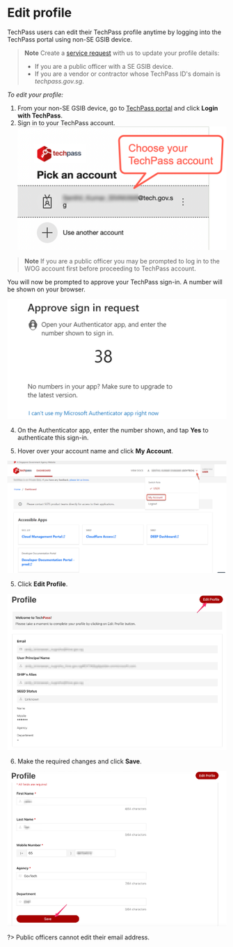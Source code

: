 # Edit profile

TechPass users can edit their TechPass profile anytime by logging into the TechPass portal using non-SE GSIB device.

> **Note**
> Create a [service request](https://go.gov.sg/techpass-sr) with us to update your profile details:
>- If you are a public officer with a SE GSIB device.
>- If you are a vendor or contractor whose TechPass ID's domain is *techpass.gov.sg*.

_To edit your profile:_

1. From your non-SE GSIB device, go to [TechPass portal](https://portal.techpass.gov.sg) and click **Login with TechPass**.
2. Sign in to your TechPass account.
<kbd>![sign-in](assets/images/access-sgts-services-using-techpass/log-in-with-techpass.png)</kbd>

> **Note**
> If you are a public officer you may be prompted to log in to the WOG account first before proceeding to TechPass account.

You will now be prompted to approve your TechPass sign-in. A number will be shown on your browser.

 <kbd>![number-mfa](assets/images/onboarding/po-non-se/mfa-number-displayed-on-screen.png)</kbd>

4. On the Authenticator app, enter the number shown, and tap **Yes** to authenticate this sign-in.

4. Hover over your account name and click **My Account**.

<kbd>![view-account](assets/images/onboarding/po-non-se/view-account-or-profile.png)</kbd>

5. Click **Edit Profile**.

<kbd>![edit-account](assets/images/onboarding/po-non-se/edit-profile.png)</kbd>

6. Make the required changes and click **Save**.

<kbd>![save-account](assets/images/onboarding/po-non-se/save-profile.png)</kbd>

?> Public officers cannot edit their email address.
